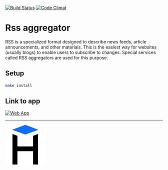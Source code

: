 [![Build Status](https://github.com/NikoKrauche/frontend-project-11/workflows/hexlet-check/badge.svg)](https://github.com/NikoKrauche/frontend-project-11/actions)
[![Code Climat](https://api.codeclimate.com/v1/badges/6e96a44c02478d16771a/maintainability)](https://codeclimate.com/github/NikoKrauche/frontend-project-11/maintainability)

# Rss aggregator
RSS is a specialized format designed to describe news feeds, article announcements, and other materials. This is the easiest way for websites (usually blogs) to enable users to subscribe to changes. Special services called RSS aggregators are used for this purpose.
## Setup

```sh
make install
```

## Link to app

[![Web App](https://lh3.googleusercontent.com/fife/AGXqzDlI7Q4c3LxshkbPWBysePcGzvnlpOFcg12rZOXLZ8FF-odRlR_0c-JGeaeZnEQSuDyqjEvh-bO3S2hkWyW_7vSOfVOq-ruKWjMe3SnrAX3ij0QMMzdtFjOPhoP-3MDNaZ6bl2wzSazWkyxlWsY4JZEISnvnh301u1vGZ810ISVy0lw9zSEj0YBUluHQxrRB0ATEXiDUuYzQYKRMLDqbkmmwKqt37xynO6p2bfECqiQ5mLYjeMOGsI1sJZvI9KFoCsppzds3DE3yFq8sIz1VWL08T4lpU4K76IpmTF6-sjkL2N2GZSMyILfhpvLHgS12RUV1HJoqU6LZyMS71lWv7AKAx9tVpMFnZDMqUjweEJn7LjmaGNtDJ0QdUWlDwTwK-Puf3UGBFIGAGC7xh0P_PF4uN49Lm4s8-tE0TVWeoExz8kWRQTsbWxF0dao1uko0sKxWDJDIJnYa_OcaUU6nNgOm_gPZPtsrLOlY2jso8jyBA-CWv4OZ3t6cFZg-WGMwCR4NgMZjkSyHB7lrQXaJIDp1apvMfKkDSeCp8GA_wO01qELX2tdK5ararlNDBh-XsFiTRZkNEz6AvMiRo99KRWiGrbMZFiUXZNgxioCF13qjzF9TJUuuxycdfiJVX-VEtDg0xsRVGgNSCbkY1MhMsGL9vUXt3Gn_4QOgAy5jIIevR9jFM4zv5PsTlKTAJzazx8e_0fAQG9mdou_b59vXBF4K4yfL4L8JIVgn2oo-9tHUVxtUvcEY0BJ1JlT2-uI2omKRDQpGlS5wrBEJ37AnZoLKj6s5cASJmfidK5z1-a6I1hVr-Uk0sOsxUVbCuR-6B7EzWp9_RrAlYfpvdjKopJlh2Oz51uZn6cHOFCYvDvmi_99Bt4_tABRJyYhrQjiRcKyYvAsASrZs7otg9DUtfM_8GUHOqMMD4jBOL57XCupyZCKUcgDVvWma5Eawqx-R3wAE7K088R1fQN599pAXx53IEpZrbHGHR9Vq1X9mkHwiBpTupzhTLGfk0Z-CvCSnj_BTfxqJaJpTumx7txDgXNILLK-8yKMtG0lydw7iALuk928fqtNXO8qKODg6zTns_EhAFGsyKkM1A4A4xiYvso1VIbXeNL1hqqW4RxnqJpq_2v_U8SA1ljsOfCVcHqdpPunIGWD53pUAphHDzOI7njXq_oP8L7WvJT15LQkYY5hh7OL1lfspxTz4W6ANpgEC-NitWYpDLqtoCulF93wxQN3Cp4HHV1xiRo3CqNRbPhXJzAL6-6gNVhQu9FdUnF71qqZz5aJ8KjMhstBjqKUX6Bka2dSPhQe7yYn3rcMYYmiRjqkWXBaQ9dM7jiAu25X-Dq4uqOBZZRDPRry8FHj5blLBW97YCvdTTSQhxBW73YgCAXn9r0JwZydDGq58-fD6DlM-bp9TDu2s3zD9WQmxeb7vPZL7NzusWb6LtEt8t1jkN4lZa68VkYDiWu0qQwJjwK7NxNJQpsG3eTici_RG2YTwKh4Z1_qIFfEcuYPH0jDGoiI-jURSeEi_Z7YS6iDWyJLi-Mfzdu-tweHX4x6iPGeC8AsYNJ7V=w2560-h1313)](https://frontend-project-11-pied-iota.vercel.app/)

***
 [![Hexlet Ltd. logo](https://raw.githubusercontent.com/Hexlet/assets/master/images/hexlet_logo128.png)](https://ru.hexlet.io/u/nikokrauch)
